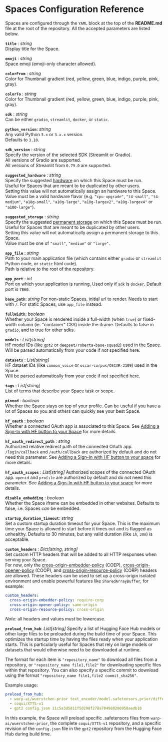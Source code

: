 # Spaces Configuration Reference

Spaces are configured through the `YAML` block at the top of the **README.md** file at the root of the repository. All the accepted parameters are listed below.

<!-- Trailing whitespaces are intended : they render as a newline in the hub documentation -->

**`title`** : _string_  
Display title for the Space.  

**`emoji`** : _string_  
Space emoji (emoji-only character allowed).  

**`colorFrom`** : _string_  
Color for Thumbnail gradient (red, yellow, green, blue, indigo, purple, pink, gray).  

**`colorTo`** : _string_  
Color for Thumbnail gradient (red, yellow, green, blue, indigo, purple, pink, gray).  

**`sdk`** : _string_  
Can be either `gradio`, `streamlit`, `docker`, or `static`.  

**`python_version`**: _string_  
Any valid Python `3.x` or `3.x.x` version.  
Defaults to `3.10`.  

**`sdk_version`** : _string_  
Specify the version of the selected SDK (Streamlit or Gradio).  
All versions of Gradio are supported.  
All versions of Streamlit from `0.79.0` are supported.

**`suggested_hardware`** : _string_  
Specify the suggested [hardware](https://huggingface.co/docs/hub/spaces-gpus) on which this Space must be run.  
Useful for Spaces that are meant to be duplicated by other users.  
Setting this value will not automatically assign an hardware to this Space.  
Value must be a valid hardware flavor (e.g. `"cpu-upgrade"`, `"t4-small"`, `"t4-medium"`, `"a10g-small"`, `"a10g-large"`, `"a10g-largex2"`, `"a10g-largex4"` or `"a100-large"`).  

**`suggested_storage`** : _string_  
Specify the suggested [permanent storage](https://huggingface.co/docs/hub/spaces-storage) on which this Space must be run.  
Useful for Spaces that are meant to be duplicated by other users.  
Setting this value will not automatically assign a permanent storage to this Space.  
Value must be one of `"small"`, `"medium"` or `"large"`.  

**`app_file`** : _string_  
Path to your main application file (which contains either `gradio` or `streamlit` Python code, or `static` html code).  
Path is relative to the root of the repository.  

**`app_port`** : _int_  
Port on which your application is running. Used only if `sdk` is `docker`. Default port is `7860`.

**`base_path`**: _string_
For non-static Spaces, initial url to render. Needs to start with `/`. For static Spaces, use `app_file` instead.

**`fullWidth`**: _boolean_  
Whether your Space is rendered inside a full-width (when `true`) or fixed-width column (ie. "container" CSS) inside the iframe.
Defaults to false in `gradio`, and to true for other sdks.

**`models`** : _List[string]_  
HF model IDs (like `gpt2` or `deepset/roberta-base-squad2`) used in the Space.  
Will be parsed automatically from your code if not specified here.  

**`datasets`** : _List[string]_  
HF dataset IDs (like `common_voice` or `oscar-corpus/OSCAR-2109`) used in the Space.  
Will be parsed automatically from your code if not specified here.  

**`tags`** : _List[string]_  
List of terms that describe your Space task or scope.  

**`pinned`** : _boolean_  
Whether the Space stays on top of your profile. Can be useful if you have a lot of Spaces so you and others can quickly see your best Space.  

**`hf_oauth`** : _boolean_  
Whether a connected OAuth app is associated to this Space. See [Adding a Sign-In with HF button to your Space](https://huggingface.co/docs/hub/spaces-oauth) for more details.

**`hf_oauth_redirect_path`** : _string_  
Authorized relative redirect path of the connected OAuth app. `/login/callback` and `/auth/callback` are authorized by default and do not need this parameter. See [Adding a Sign-In with HF button to your space](https://huggingface.co/docs/hub/spaces-oauth) for more details.

**`hf_oauth_scopes`** : _List[string]_
Authorized scopes of the connected OAuth app. `openid` and `profile` are authorized by default and do not need this parameter. See [Adding a Sign-In with HF button to your space](https://huggingface.co/docs/hub/spaces-oauth) for more details.

**`disable_embedding`** : _boolean_  
Whether the Space iframe can be embedded in other websites.
Defaults to false, i.e. Spaces *can* be embedded.

**`startup_duration_timeout`**: _string_  
Set a custom startup duration timeout for your Space. This is the maximum time your Space is allowed to start before it times out and is flagged as unhealthy.
Defaults to 30 minutes, but any valid duration (like `1h`, `30m`) is acceptable.

**`custom_headers`** : _Dict[string, string]_  
Set custom HTTP headers that will be added to all HTTP responses when serving your Space.  
For now, only the [cross-origin-embedder-policy](https://developer.mozilla.org/en-US/docs/Web/HTTP/Headers/Cross-Origin-Embedder-Policy) (COEP), [cross-origin-opener-policy](https://developer.mozilla.org/en-US/docs/Web/HTTP/Headers/Cross-Origin-Opener-Policy) (COOP), and [cross-origin-resource-policy](https://developer.mozilla.org/en-US/docs/Web/HTTP/Headers/Cross-Origin-Resource-Policy) (CORP) headers are allowed. These headers can be used to set up a cross-origin isolated environment and enable powerful features like `SharedArrayBuffer`, for example:

```yaml
custom_headers:
  cross-origin-embedder-policy: require-corp
  cross-origin-opener-policy: same-origin
  cross-origin-resource-policy: cross-origin
```

*Note:* all headers and values must be lowercase.

**`preload_from_hub`**: _List[string]_
Specify a list of Hugging Face Hub models or other large files to be preloaded during the build time of your Space. This optimizes the startup time by having the files ready when your application starts. This is particularly useful for Spaces that rely on large models or datasets that would otherwise need to be downloaded at runtime.

The format for each item is `"repository_name"` to download all files from a repository, or `"repository_name file1,file2"` for downloading specific files within that repository. You can also specify a specific commit to download using the format `"repository_name file1,file2 commit_sha256"`. 

Example usage:
```yaml
preload_from_hub:
  - warp-ai/wuerstchen-prior text_encoder/model.safetensors,prior/diffusion_pytorch_model.safetensors
  - coqui/XTTS-v1
  - gpt2 config.json 11c5a3d5811f50298f278a704980280950aedb10
```
In this example, the Space will preload specific .safetensors files from `warp-ai/wuerstchen-prior`, the complete `coqui/XTTS-v1` repository, and a specific revision of the `config.json` file in the `gpt2` repository from the Hugging Face Hub during build time.
